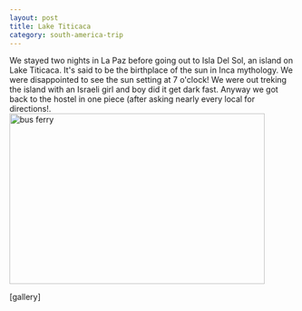 ```yaml
---
layout: post
title: Lake Titicaca
category: south-america-trip
---
```

<p style="margin-bottom:0;">We stayed two nights in La Paz before going out to Isla Del Sol, an island on Lake Titicaca. It's said to be the birthplace of the sun in Inca mythology. We were disappointed to see the sun setting at 7 o'clock! We were out treking the island with an Israeli girl and boy did it get dark fast. Anyway we got back to the hostel in one piece (after asking nearly every local for directions!. <img class="alignnone size-full wp-image-97" title="bus ferry" src="http://peteretep.files.wordpress.com/2008/12/img_1423.jpg" alt="bus ferry" width="450" height="300" /></p>
<p style="margin-bottom:0;"></p>

[gallery]
